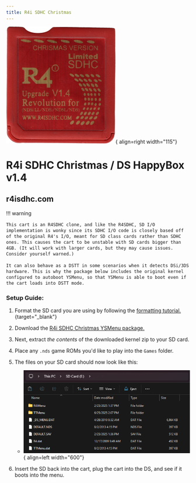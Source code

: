 ```yaml
---
title: R4i SDHC Christmas
---
```


![R4i SDHC Christmas](../images/r4i_christmas.png){ align=right width="115"}
# R4i SDHC Christmas / DS HappyBox v1.4
## r4isdhc.com

!!! warning

    This cart is an R4SDHC clone, and like the R4SDHC, SD I/O implementation is wonky since its SDHC I/O code is closely based off of the original R4's I/O, meant for SD class cards rather than SDHC ones. This causes the cart to be unstable with SD cards bigger than 4GB. (It will work with larger cards, but they may cause issues. Consider yourself warned.)

    It can also behave as a DSTT in some scenarios when it detects DSi/3DS hardware. This is why the package below includes the original kernel configured to autoboot YSMenu, so that YSMenu is able to boot even if the cart loads into DSTT mode.

### Setup Guide:

1. Format the SD card you are using by following the [formatting tutorial.](../tutorials/formatting.md){target="_blank"}

1. Download the [R4i SDHC Christmas YSMenu package.](https://github.com/Sanrax/YSMenu-Custom-Packages/releases/download/v7.06/R4i_SDHC_Christmas_YSMenu_7.06.zip)

1. Next, extract *the contents* of the downloaded kernel zip to your SD card.

1. Place any `.nds` game ROMs you'd like to play into the `Games` folder.

1. The files on your SD card should now look like this:

     - ![R4i Christmas](../images/SD_Files/R4i_Christmas/R4i_Christmas.png){ align=left width="600"}

1. Insert the SD back into the cart, plug the cart into the DS, and see if it boots into the menu.